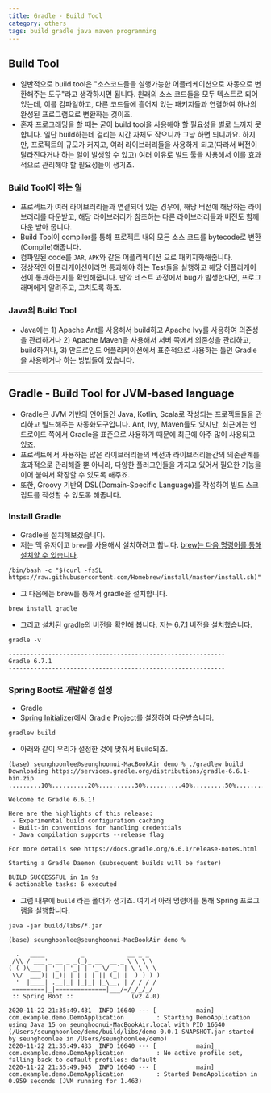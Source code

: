 ```yaml
---
title: Gradle - Build Tool
category: others
tags: build gradle java maven programming
---
```


## Build Tool

- 일반적으로 build tool은 "소스코드들을 실행가능한 어플리케이션으로 자동으로 변환해주는 도구"라고 생각하시면 됩니다. 원래의 소스 코드들을 모두 텍스트로 되어 있는데, 이를 컴파일하고, 다른 코드들에 흩어져 있는 패키지들과 연결하여 하나의 완성된 프로그램으로 변환하는 것이죠.
- 혼자 프로그래밍을 할 때는 굳이 build tool을 사용해야 할 필요성을 별로 느끼지 못합니다. 일단 build하는데 걸리는 시간 자체도 작으니까 그냥 하면 되니까요. 하지만, 프로젝트의 규모가 커지고, 여러 라이브러리들을 사용하게 되고(따라서 버전이 달라진다거나 하는 일이 발생할 수 있고) 여러 이유로 빌드 툴을 사용해서 이를 효과적으로 관리해야 할 필요성들이 생기죠. 

### Build Tool이 하는 일

- 프로젝트가 여러 라이브러리들과 연결되어 있는 경우에, 해당 버전에 해당하는 라이브러리를 다운받고, 해당 라이브러리가 참조하는 다른 라이브러리들과 버전도 함께 다운 받아 줍니다.
- Build Tool이 compiler를 통해 프로젝트 내의 모든 소스 코드를 bytecode로 변환(Compile)해줍니다. 
- 컴파일된 code를 `JAR`, `APK`와 같은 어플리케이션 으로 패키지화해줍니다.
- 정상적인 어플리케이션이라면 통과해야 하는 Test들을 실행하고 해당 어플리케이션이 통과하는지를 확인해줍니다. 만약 테스트 과정에서 bug가 발생한다면, 프로그래머에게 알려주고, 고치도록 하죠.

### Java의 Build Tool

- Java에는 1) Apache Ant를 사용해서 build하고 Apache Ivy를 사용하여 의존성을 관리하거나 2) Apache Maven을 사용해서 서버 쪽에서 의존성을 관리하고, build하거나, 3) 안드로인드 어플리케이션에서 표준적으로 사용하는 툴인 Gradle을 사용하거나 하는 방법들이 있습니다.

--- 

## Gradle - Build Tool for JVM-based language

- Gradle은 JVM 기반의 언어들인 Java, Kotlin, Scala로 작성되는 프로젝트들을 관리하고 빌드해주는 자동화도구입니다. Ant, Ivy, Maven들도 있지만, 최근에는 안드로이드 쪽에서 Gradle을 표준으로 사용하기 때문에 최근에 아주 많이 사용되고 있죠.
- 프로젝트에서 사용하는 많은 라이브러리들의 버전과 라이브러리들간의 의존관계를 효과적으로 관리해줄 뿐 아니라, 다양한 플러그인들을 가지고 있어서 필요한 기능을 이어 붙여서 확장할 수 있도록 해주죠. 
- 또한, Groovy 기반의 DSL(Domain-Specific Language)를 작성하여 빌드 스크립트를 작성할 수 있도록 해줍니다.

### Install Gradle

- Gradle을 설치해보겠습니다.
- 저는 맥 유저이고 `brew`를 사용해서 설치하려고 합니다. [brew는 다음 명령어를 통해 설치할 수 있습니다](https://brew.sh/index_ko).

```plaintext
/bin/bash -c "$(curl -fsSL https://raw.githubusercontent.com/Homebrew/install/master/install.sh)"
```

- 그 다음에는 brew를 통해서 gradle을 설치합니다.

```plaintext
brew install gradle
```

- 그리고 설치된 gradle의 버전을 확인해 봅니다. 저는 6.7.1 버전을 설치했습니다.

```plaintext
gradle -v
```

```plaintext
------------------------------------------------------------
Gradle 6.7.1
------------------------------------------------------------
```

### Spring Boot로 개발환경 설정

- Gradle
- [Spring Initializer](https://start.spring.io/)에서 Gradle Project를 설정하여 다운받습니다.

```plaintext
gradlew build
```

- 아래와 같이 우리가 설정한 것에 맞춰서 Build되죠.

```plaintext
(base) seunghoonlee@seunghoonui-MacBookAir demo % ./gradlew build
Downloading https://services.gradle.org/distributions/gradle-6.6.1-bin.zip
.........10%..........20%..........30%..........40%.........50%..........60%..........70%..........80%..........90%.........100%

Welcome to Gradle 6.6.1!

Here are the highlights of this release:
 - Experimental build configuration caching
 - Built-in conventions for handling credentials
 - Java compilation supports --release flag

For more details see https://docs.gradle.org/6.6.1/release-notes.html

Starting a Gradle Daemon (subsequent builds will be faster)

BUILD SUCCESSFUL in 1m 9s
6 actionable tasks: 6 executed
```

- 그럼 내부에 `build` 라는 폴더가 생기죠. 여기서 아래 명령어를 통해 Spring 프로그램을 실행합니다.

```plaintext
java -jar build/libs/*.jar
```

```plaintext
(base) seunghoonlee@seunghoonui-MacBookAir demo % 

  .   ____          _            __ _ _
 /\\ / ___'_ __ _ _(_)_ __  __ _ \ \ \ \
( ( )\___ | '_ | '_| | '_ \/ _` | \ \ \ \
 \\/  ___)| |_)| | | | | || (_| |  ) ) ) )
  '  |____| .__|_| |_|_| |_\__, | / / / /
 =========|_|==============|___/=/_/_/_/
 :: Spring Boot ::                (v2.4.0)

2020-11-22 21:35:49.431  INFO 16640 --- [           main] com.example.demo.DemoApplication         : Starting DemoApplication using Java 15 on seunghoonui-MacBookAir.local with PID 16640 (/Users/seunghoonlee/demo/build/libs/demo-0.0.1-SNAPSHOT.jar started by seunghoonlee in /Users/seunghoonlee/demo)
2020-11-22 21:35:49.433  INFO 16640 --- [           main] com.example.demo.DemoApplication         : No active profile set, falling back to default profiles: default
2020-11-22 21:35:49.945  INFO 16640 --- [           main] com.example.demo.DemoApplication         : Started DemoApplication in 0.959 seconds (JVM running for 1.463)
```